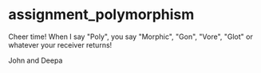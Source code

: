 assignment_polymorphism
=======================

Cheer time! When I say "Poly", you say "Morphic", "Gon", "Vore", "Glot" or whatever your receiver returns!


John and Deepa

